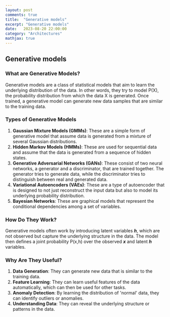 ```yaml
---
layout: post
comments: true
title:  "Generative models"
excerpt: "Generative models"
date:   2023-08-20 22:00:00
category: "Architectures"
mathjax: true
---
```


## Generative models

### **What are Generative Models?**

Generative models are a class of statistical models that aim to learn the underlying distribution of the data. In other words, they try to model P(X), the probability distribution from which the data X is generated. Once trained, a generative model can generate new data samples that are similar to the training data.

### **Types of Generative Models**

1. **Gaussian Mixture Models (GMMs)**: These are a simple form of generative model that assume data is generated from a mixture of several Gaussian distributions.
2. **Hidden Markov Models (HMMs)**: These are used for sequential data and assume that the data is generated from a sequence of hidden states.
3. **Generative Adversarial Networks (GANs)**: These consist of two neural networks, a generator and a discriminator, that are trained together. The generator tries to generate data, while the discriminator tries to distinguish between real and generated data.
4. **Variational Autoencoders (VAEs)**: These are a type of autoencoder that is designed to not just reconstruct the input data but also to model its underlying probability distribution.
5. **Bayesian Networks**: These are graphical models that represent the conditional dependencies among a set of variables.

### **How Do They Work?**

Generative models often work by introducing latent variables ***h***, which are not observed but capture the underlying structure in the data. The model then defines a joint probability P(x,h) over the observed ***x*** and latent ***h*** variables.

### **Why Are They Useful?**

1. **Data Generation**: They can generate new data that is similar to the training data.
2. **Feature Learning**: They can learn useful features of the data automatically, which can then be used for other tasks.
3. **Anomaly Detection**: By learning the distribution of 'normal' data, they can identify outliers or anomalies.
4. **Understanding Data**: They can reveal the underlying structure or patterns in the data.

